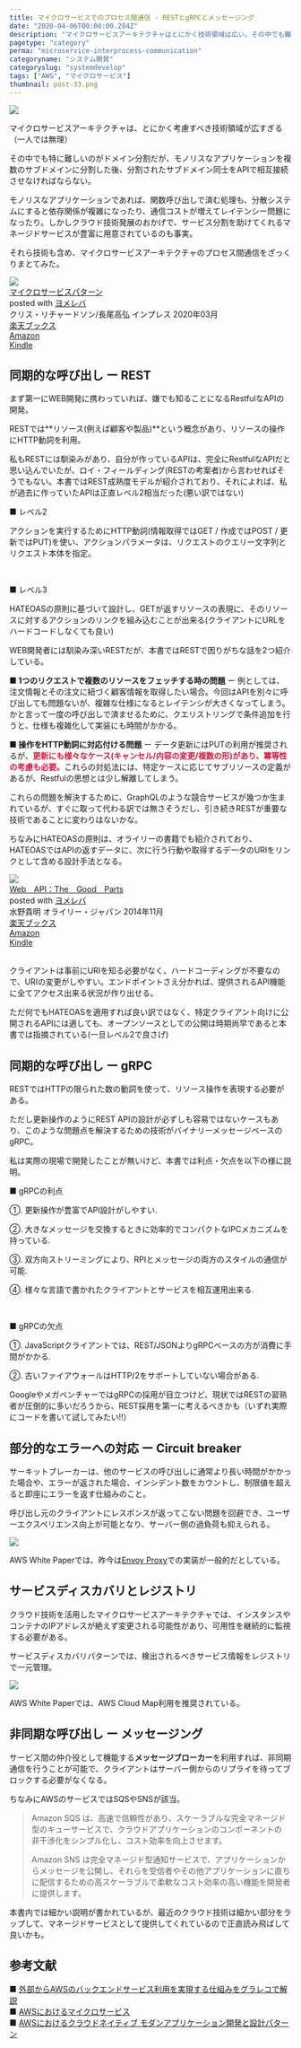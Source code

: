 ```yaml
---
title: マイクロサービスでのプロセス間通信 - RESTとgRPCとメッセージング
date: "2020-04-06T00:00:00.284Z"
description: "マイクロサービスアーキテクチャはとにかく技術領域は広い。その中でも難しいのがドメイン分割だが、モノリスなアプリケーションを複数のサブドメインに分割した後、分割されたサブドメイン同士をAPIで相互接続させなければならない。"
pagetype: "category"
perma: "microservice-interprocess-communication"
categoryname: "システム開発"
categoryslug: "systemdevelop"
tags: ["AWS", "マイクロサービス"]
thumbnail: post-33.png
---
```


![](./post-33.png)

マイクロサービスアーキテクチャは、とにかく考慮すべき技術領域が広すぎる（一人では無理）

その中でも特に難しいのがドメイン分割だが、モノリスなアプリケーションを複数のサブドメインに分割した後、分割されたサブドメイン同士をAPIで相互接続させなければならない。

モノリスなアプリケーションであれば、関数呼び出しで済む処理も、分散システムにすると依存関係が複雑になったり、通信コストが増えてレイテンシー問題になったり。しかしクラウド技術発展のおかげで、サービス分割を助けてくれるマネージドサービスが豊富に用意されているのも事実。

それら技術も含め、マイクロサービスアーキテクチャのプロセス間通信をざっくりまとてみた。

<div class="cstmreba"><div class="booklink-box"><div class="booklink-image"><a href="https://hb.afl.rakuten.co.jp/hgc/146fe51c.1fd043a3.146fe51d.605dc196/yomereba_main_202004051411239735?pc=http%3A%2F%2Fbooks.rakuten.co.jp%2Frb%2F16239274%2F%3Fscid%3Daf_ich_link_urltxt%26m%3Dhttp%3A%2F%2Fm.rakuten.co.jp%2Fev%2Fbook%2F" target="_blank" ><img src="https://thumbnail.image.rakuten.co.jp/@0_mall/book/cabinet/8583/9784295008583.jpg?_ex=160x160" style="border: none;" /></a></div><div class="booklink-info"><div class="booklink-name"><a href="https://hb.afl.rakuten.co.jp/hgc/146fe51c.1fd043a3.146fe51d.605dc196/yomereba_main_202004051411239735?pc=http%3A%2F%2Fbooks.rakuten.co.jp%2Frb%2F16239274%2F%3Fscid%3Daf_ich_link_urltxt%26m%3Dhttp%3A%2F%2Fm.rakuten.co.jp%2Fev%2Fbook%2F" target="_blank" >マイクロサービスパターン</a><div class="booklink-powered-date">posted with <a href="https://yomereba.com" rel="nofollow" target="_blank">ヨメレバ</a></div></div><div class="booklink-detail">クリス・リチャードソン/長尾高弘 インプレス 2020年03月    </div><div class="booklink-link2"><div class="shoplinkrakuten"><a href="https://hb.afl.rakuten.co.jp/hgc/146fe51c.1fd043a3.146fe51d.605dc196/yomereba_main_202004051411239735?pc=http%3A%2F%2Fbooks.rakuten.co.jp%2Frb%2F16239274%2F%3Fscid%3Daf_ich_link_urltxt%26m%3Dhttp%3A%2F%2Fm.rakuten.co.jp%2Fev%2Fbook%2F" target="_blank" >楽天ブックス</a></div><div class="shoplinkamazon"><a href="https://www.amazon.co.jp/exec/obidos/asin/4295008583/kanon123-22/" target="_blank" >Amazon</a></div><div class="shoplinkkindle"><a href="https://www.amazon.co.jp/gp/search?keywords=%E3%83%9E%E3%82%A4%E3%82%AF%E3%83%AD%E3%82%B5%E3%83%BC%E3%83%93%E3%82%B9%E3%83%91%E3%82%BF%E3%83%BC%E3%83%B3&__mk_ja_JP=%83J%83%5E%83J%83i&url=node%3D2275256051&tag=kanon123-22" target="_blank" >Kindle</a></div>                              	  	  	  	  	</div></div><div class="booklink-footer"></div></div></div>

## 同期的な呼び出し ー REST

まず第一にWEB開発に携わっていれば、嫌でも知ることになるRestfulなAPIの開発。

RESTでは**リソース(例えば顧客や製品)**という概念があり、リソースの操作にHTTP動詞を利用。

私もRESTには馴染みがあり、自分が作っているAPIは、完全にRestfulなAPIだと思い込んでいたが、ロイ・フィールディング(RESTの考案者)から言わせればそうでもない。本書ではREST成熟度モデルが紹介されており、それによれば、私が過去に作っていたAPIは正直レベル2相当だった(悪い訳ではない)

<div class="blackboard-box">
<p>■ レベル2</p>
<p>アクションを実行するためにHTTP動詞(情報取得ではGET / 作成ではPOST / 更新ではPUT)を使い、アクションパラメータは、リクエストのクエリー文字列とリクエスト本体を指定。</p>
<br/>
<p>■ レベル3</p>
<p>HATEOASの原則に基づいて設計し、GETが返すリソースの表現に、そのリソースに対するアクションのリンクを組み込むことが出来る(クライアントにURLをハードコードしなくても良い)</p>
<div class="chalk1"></div>
<div class="chalk2"></div>
</div>

WEB開発者には馴染み深いRESTだが、本書ではRESTで困りがちな話を2つ紹介している。

**■ 1つのリクエストで複数のリソースをフェッチする時の問題** ー 例としては、注文情報とその注文に紐づく顧客情報を取得したい場合。今回はAPIを別々に呼び出しても問題ないが、複雑な仕様になるとレイテンシが大きくなってしまう。かと言って一度の呼び出しで済ませるために、クエリストリングで条件追加を行うと、仕様も複雑化して実装にも時間がかかる。

**■ 操作をHTTP動詞に対応付ける問題** ー データ更新にはPUTの利用が推奨されるが、<span style="color: crimson; font-weight: bold;">更新にも様々なケース(キャンセル/内容の変更/複数の形)があり、冪等性の考慮も必要。</span>これらの対処法には、特定ケースに応じてサブリソースの定義があるが、Restfulの思想とは少し解離してしまう。

これらの問題を解決するために、GraphQLのような競合サービスが幾つか生まれているが、すぐに取って代わる訳では無さそうだし、引き続きRESTが重要な技術であることに変わりはないかな。

ちなみにHATEOASの原則は、オライリーの書籍でも紹介されており、HATEOASではAPIの返すデータに、次に行う行動や取得するデータのURIをリンクとして含める設計手法となる。

<div class="cstmreba"><div class="booklink-box"><div class="booklink-image"><a href="https://hb.afl.rakuten.co.jp/hgc/146fe51c.1fd043a3.146fe51d.605dc196/yomereba_main_202004061933241732?pc=http%3A%2F%2Fbooks.rakuten.co.jp%2Frb%2F13028363%2F%3Fscid%3Daf_ich_link_urltxt%26m%3Dhttp%3A%2F%2Fm.rakuten.co.jp%2Fev%2Fbook%2F" target="_blank" ><img src="https://thumbnail.image.rakuten.co.jp/@0_mall/book/cabinet/6860/9784873116860.jpg?_ex=160x160" style="border: none;" /></a></div><div class="booklink-info"><div class="booklink-name"><a href="https://hb.afl.rakuten.co.jp/hgc/146fe51c.1fd043a3.146fe51d.605dc196/yomereba_main_202004061933241732?pc=http%3A%2F%2Fbooks.rakuten.co.jp%2Frb%2F13028363%2F%3Fscid%3Daf_ich_link_urltxt%26m%3Dhttp%3A%2F%2Fm.rakuten.co.jp%2Fev%2Fbook%2F" target="_blank" >Web　API：The　Good　Parts</a><div class="booklink-powered-date">posted with <a href="https://yomereba.com" rel="nofollow" target="_blank">ヨメレバ</a></div></div><div class="booklink-detail">水野貴明 オライリー・ジャパン 2014年11月    </div><div class="booklink-link2"><div class="shoplinkrakuten"><a href="https://hb.afl.rakuten.co.jp/hgc/146fe51c.1fd043a3.146fe51d.605dc196/yomereba_main_202004061933241732?pc=http%3A%2F%2Fbooks.rakuten.co.jp%2Frb%2F13028363%2F%3Fscid%3Daf_ich_link_urltxt%26m%3Dhttp%3A%2F%2Fm.rakuten.co.jp%2Fev%2Fbook%2F" target="_blank" >楽天ブックス</a></div><div class="shoplinkamazon"><a href="https://www.amazon.co.jp/exec/obidos/asin/4873116864/kanon123-22/" target="_blank" >Amazon</a></div><div class="shoplinkkindle"><a href="https://www.amazon.co.jp/gp/search?keywords=Web%E3%80%80API%EF%BC%9AThe%E3%80%80Good%E3%80%80Parts&__mk_ja_JP=%83J%83%5E%83J%83i&url=node%3D2275256051&tag=kanon123-22" target="_blank" >Kindle</a></div>                              	  	  	  	  	</div></div><div class="booklink-footer"></div></div></div>
<br/>

クライアントは事前にURIを知る必要がなく、ハードコーディングが不要なので、URIの変更がしやすい。エンドポイントさえ分かれば、提供されるAPI機能に全てアクセス出来る状況が作り出せる。

ただ何でもHATEOASを適用すれば良い訳ではなく、特定クライアント向けに公開されるAPIには適しても、オープンソースとしての公開は時期尚早であると本書では指摘されている(一旦レベル2で良さげ)

## 同期的な呼び出し ー gRPC

RESTではHTTPの限られた数の動詞を使って、リソース操作を表現する必要がある。

ただし更新操作のようにREST APIの設計が必ずしも容易ではないケースもあり、このような問題点を解決するための技術がバイナリーメッセージベースのgRPC。

私は実際の現場で開発したことが無いけど、本書では利点・欠点を以下の様に説明。

<div class="blackboard-box">
<p>■ gRPCの利点</p>
<p>①. 更新操作が豊富でAPI設計がしやすい.</p>
<p>②. 大きなメッセージを交換するときに効率的でコンパクトなIPCメカニズムを持っている.</p>
<p>③. 双方向ストリーミングにより、RPIとメッセージの両方のスタイルの通信が可能.</p>
<p>④. 様々な言語で書かれたクライアントとサービスを相互運用出来る.</p>
<br/>
<p>■ gRPCの欠点</p>
<p>①. JavaScriptクライアントでは、REST/JSONよりgRPCベースの方が消費に手間がかかる.</p>
<p>②. 古いファイアウォールはHTTP/2をサポートしていない場合がある.</p>
<div class="chalk1"></div>
<div class="chalk2"></div>
</div>

GoogleやメガベンチャーではgRPCの採用が目立つけど、現状ではRESTの習熟者が圧倒的に多いだろうから、REST採用を第一に考えるべきかも（いずれ実際にコードを書いて試してみたい!!）

## 部分的なエラーへの対応 ー Circuit breaker

サーキットブレーカーは、他のサービスの呼び出しに通常より長い時間がかかった場合や、エラーが返された場合、インシデント数をカウントし、制限値を超えると即座にエラーを返す仕組みのこと。

呼び出し元のクライアントにレスポンスが返ってこない問題を回避でき、ユーザーエクスペリエンス向上が可能となり、サーバー側の過負荷も抑えられる。

![](./post-33-1.png)

AWS White Paperでは、昨今は[Envoy Proxy](https://www.envoyproxy.io/)での実装が一般的だとしている。

## サービスディスカバリとレジストリ

クラウド技術を活用したマイクロサービスアーキテクチャでは、インスタンスやコンテナのIPアドレスが絶えず変更される可能性があり、可用性を継続的に監視する必要がある。

サービスディスカバリパターンでは、検出されるべきサービス情報をレジストリで一元管理。

![](./post-33-2.png)

AWS White Paperでは、AWS Cloud Map利用を推奨されている。

## 非同期な呼び出し ー メッセージング

サービス間の仲介役として機能する**メッセージブローカー**を利用すれば、非同期通信を行うことが可能で、クライアントはサーバー側からのリプライを待ってブロックする必要がなくなる。

ちなみにAWSのサービスではSQSやSNSが該当。

> Amazon SQS は、高速で信頼性があり、スケーラブルな完全マネージド型のキューサービスで、クラウドアプリケーションのコンポーネントの
非⼲渉化をシンプル化し、コスト効率を向上させます。
>
> Amazon SNS は完全マネージド型通知サービスで、アプリケーションからメッセージを公開し、それらを受信者やその他アプリケーションに直ちに配信するための⾼スケーラブルで柔軟なコスト効率の⾼い機能を開発者に提供します。

本書内では細かい説明が書かれているが、最近のクラウド技術は細かい部分をラップして、マネージドサービスとして提供してくれているので正直読み飛ばして良いかも。

## 参考文献

■ [外部からAWSのバックエンドサービス利用を実現する仕組みをグラレコで解説](https://aws.amazon.com/jp/builders-flash/202004/awsgeek-api-gateway/)  
■ [AWSにおけるマイクロサービス](https://d1.awsstatic.com/International/ja_JP/Whitepapers/MicroservicesOnAWS-V2_NT0829_SMO_MJ_EditSM_ProofSM_ProofNT.pdf)  
■ [AWSにおけるクラウドネイティブ モダンアプリケーション開発と設計パターン](https://d1.awsstatic.com/whitepapers/ja_JP/modern-application-development-on-aws.pdf)  